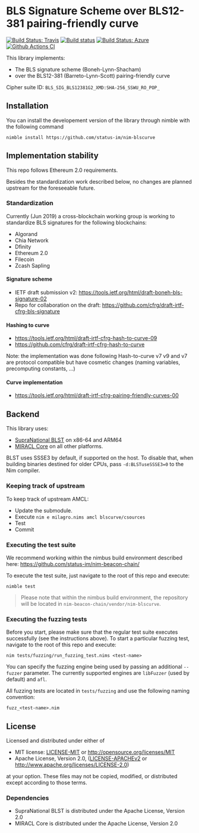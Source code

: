# BLS Signature Scheme over BLS12-381 pairing-friendly curve

[![Build Status: Travis](https://img.shields.io/travis/status-im/nim-blscurve/master?label=Travis%20%28Linux%20ARM64%2FPowerPC64)](https://travis-ci.org/status-im/nim-blscurve)
[![Build status](https://ci.appveyor.com/api/projects/status/6l1il60ljfbtxw3g/branch/master?svg=true)](https://ci.appveyor.com/project/nimbus/nim-blscurve/branch/master)
[![Build Status: Azure](https://img.shields.io/azure-devops/build/nimbus-dev/0c305144-232d-4f3e-ba77-93e4e81182da/4/master?label=Azure%20%28Linux%2064-bit%2C%20Windows%2032-bit%2F64-bit%2C%20MacOS%2064-bit%29)](https://dev.azure.com/nimbus-dev/nim-blscurve/_build?definitionId=4&branchName=master)
[![Github Actions CI](https://github.com/status-im/nim-blscurve/workflows/CI/badge.svg)](https://github.com/status-im/nim-blscurve/actions?query=workflow%3A%22CI%22)

This library implements:
- The BLS signature scheme (Boneh-Lynn-Shacham)
- over the BLS12-381 (Barreto-Lynn-Scott) pairing-friendly curve

Cipher suite ID: `BLS_SIG_BLS12381G2_XMD:SHA-256_SSWU_RO_POP_`

## Installation

You can install the developement version of the library through nimble with the following command
```
nimble install https://github.com/status-im/nim-blscurve
```

## Implementation stability

This repo follows Ethereum 2.0 requirements.

Besides the standardization work described below, no changes are planned upstream
for the foreseeable future.

### Standardization

Currently (Jun 2019) a cross-blockchain working group is working to standardize BLS signatures
for the following blockchains:
- Algorand
- Chia Network
- Dfinity
- Ethereum 2.0
- Filecoin
- Zcash Sapling

#### Signature scheme

- IETF draft submission v2: https://tools.ietf.org/html/draft-boneh-bls-signature-02
- Repo for collaboration on the draft: https://github.com/cfrg/draft-irtf-cfrg-bls-signature

#### Hashing to curve

- https://tools.ietf.org/html/draft-irtf-cfrg-hash-to-curve-09
- https://github.com/cfrg/draft-irtf-cfrg-hash-to-curve

Note: the implementation was done following Hash-to-curve v7
v9 and v7 are protocol compatible but have cosmetic changes (naming variables, precomputing constants, ...)

#### Curve implementation

- https://tools.ietf.org/html/draft-irtf-cfrg-pairing-friendly-curves-00

## Backend

This library uses:
- [SupraNational BLST](https://github.com/supranational/blst) on x86-64 and ARM64
- [MIRACL Core](https://github.com/miracl/core) on all other platforms.

BLST uses SSSE3 by default, if supported on the host. To disable that, when building
binaries destined for older CPUs, pass `-d:BLSTuseSSSE3=0` to the Nim compiler.

### Keeping track of upstream

To keep track of upstream AMCL:

- Update the submodule.
- Execute `nim e milagro.nims amcl blscurve/csources`
- Test
- Commit

### Executing the test suite

We recommend working within the nimbus build environment described here:
https://github.com/status-im/nim-beacon-chain/

To execute the test suite, just navigate to the root of this repo and execute:

```
nimble test
```

> Please note that within the nimbus build environment, the repository will
  be located in `nim-beacon-chain/vendor/nim-blscurve`.

### Executing the fuzzing tests

Before you start, please make sure that the regular test suite executes
successfully (see the instructions above). To start a particular fuzzing
test, navigate to the root of this repo and execute:

```
nim tests/fuzzing/run_fuzzing_test.nims <test-name>
```

You can specify the fuzzing engine being used by passing an additional
`--fuzzer` parameter. The currently supported engines are `libFuzzer`
(used by default) and `afl`.

All fuzzing tests are located in `tests/fuzzing` and use the following
naming convention:

```
fuzz_<test-name>.nim
```

## License

Licensed and distributed under either of

* MIT license: [LICENSE-MIT](LICENSE-MIT) or http://opensource.org/licenses/MIT
* Apache License, Version 2.0, ([LICENSE-APACHEv2](LICENSE-APACHEv2) or http://www.apache.org/licenses/LICENSE-2.0)

at your option. These files may not be copied, modified, or distributed except according to those terms.

### Dependencies

- SupraNational BLST is distributed under the Apache License, Version 2.0
- MIRACL Core is distributed under the Apache License, Version 2.0
